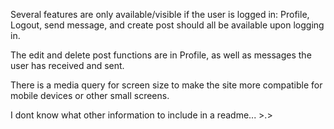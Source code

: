 Several features are only available/visible if the user is logged in: Profile, Logout, send message, and create post should all be available upon logging in.

The edit and delete post functions are in Profile, as well as messages the user has received and sent.

There is a media query for screen size to make the site more compatible for mobile devices or other small screens.

I dont know what other information to include in a readme... >.>
